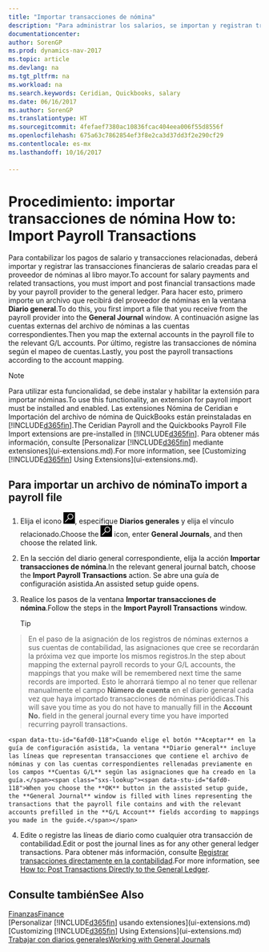 ```yaml
---
title: "Importar transacciones de nómina"
description: "Para administrar los salarios, se importan y registran transacciones financieras desde el proveedor de nóminas a la contabilidad, mediante una extensión de nóminas como Ceridian o Quickbooks."
documentationcenter: 
author: SorenGP
ms.prod: dynamics-nav-2017
ms.topic: article
ms.devlang: na
ms.tgt_pltfrm: na
ms.workload: na
ms.search.keywords: Ceridian, Quickbooks, salary
ms.date: 06/16/2017
ms.author: SorenGP
ms.translationtype: HT
ms.sourcegitcommit: 4fefaef7380ac10836fcac404eea006f55d8556f
ms.openlocfilehash: 675a63c7862854ef3f8e2ca3d37dd3f2e290cf29
ms.contentlocale: es-mx
ms.lasthandoff: 10/16/2017

---
```

# <a name="how-to-import-payroll-transactions"></a><span data-ttu-id="6afd0-103">Procedimiento: importar transacciones de nómina </span><span class="sxs-lookup"><span data-stu-id="6afd0-103">How to: Import Payroll Transactions</span></span>
<span data-ttu-id="6afd0-104">Para contabilizar los pagos de salario y transacciones relacionadas, deberá importar y registrar las transacciones financieras de salario creadas para el proveedor de nóminas al libro mayor.</span><span class="sxs-lookup"><span data-stu-id="6afd0-104">To account for salary payments and related transactions, you must import and post financial transactions made by your payroll provider to the general ledger.</span></span> <span data-ttu-id="6afd0-105">Para hacer esto, primero importe un archivo que recibirá del proveedor de nóminas en la ventana **Diario general**.</span><span class="sxs-lookup"><span data-stu-id="6afd0-105">To do this, you first import a file that you receive from the payroll provider into the **General Journal** window.</span></span> <span data-ttu-id="6afd0-106">A continuación asigne las cuentas externas del archivo de nóminas a las cuentas correspondientes.</span><span class="sxs-lookup"><span data-stu-id="6afd0-106">Then you map the external accounts in the payroll file to the relevant G/L accounts.</span></span> <span data-ttu-id="6afd0-107">Por último, registre las transacciones de nómina según el mapeo de cuentas.</span><span class="sxs-lookup"><span data-stu-id="6afd0-107">Lastly, you post the payroll transactions according to the account mapping.</span></span>

> [!NOTE]  
>   <span data-ttu-id="6afd0-108">Para utilizar esta funcionalidad, se debe instalar y habilitar la extensión para importar nóminas.</span><span class="sxs-lookup"><span data-stu-id="6afd0-108">To use this functionality, an extension for payroll import must be installed and enabled.</span></span> <span data-ttu-id="6afd0-109">Las extensiones Nómina de Ceridian e Importación del archivo de nómina de QuickBooks están preinstaladas en [!INCLUDE[d365fin](includes/d365fin_md.md)].</span><span class="sxs-lookup"><span data-stu-id="6afd0-109">The Ceridian Payroll and the Quickbooks Payroll File Import extensions are pre-installed in [!INCLUDE[d365fin](includes/d365fin_md.md)].</span></span> <span data-ttu-id="6afd0-110">Para obtener más información, consulte [Personalizar [!INCLUDE[d365fin](includes/d365fin_md.md)] mediante extensiones](ui-extensions.md).</span><span class="sxs-lookup"><span data-stu-id="6afd0-110">For more information, see [Customizing [!INCLUDE[d365fin](includes/d365fin_md.md)] Using Extensions](ui-extensions.md).</span></span>

## <a name="to-import-a-payroll-file"></a><span data-ttu-id="6afd0-111">Para importar un archivo de nómina</span><span class="sxs-lookup"><span data-stu-id="6afd0-111">To import a payroll file</span></span>
1. <span data-ttu-id="6afd0-112">Elija el icono ![Buscar página o informe](media/ui-search/search_small.png "icono Buscar página o informe"), especifique **Diarios generales** y elija el vínculo relacionado.</span><span class="sxs-lookup"><span data-stu-id="6afd0-112">Choose the ![Search for Page or Report](media/ui-search/search_small.png "Search for Page or Report icon") icon, enter **General Journals**, and then choose the related link.</span></span>
2. <span data-ttu-id="6afd0-113">En la sección del diario general correspondiente, elija la acción **Importar transacciones de nómina**.</span><span class="sxs-lookup"><span data-stu-id="6afd0-113">In the relevant general journal batch, choose the **Import Payroll Transactions** action.</span></span> <span data-ttu-id="6afd0-114">Se abre una guía de configuración asistida.</span><span class="sxs-lookup"><span data-stu-id="6afd0-114">An assisted setup guide opens.</span></span>
3. <span data-ttu-id="6afd0-115">Realice los pasos de la ventana **Importar transacciones de nómina**.</span><span class="sxs-lookup"><span data-stu-id="6afd0-115">Follow the steps in the **Import Payroll Transactions** window.</span></span>

    > [!TIP]  
>   <span data-ttu-id="6afd0-116">En el paso de la asignación de los registros de nóminas externos a sus cuentas de contabilidad, las asignaciones que cree se recordarán la próxima vez que importe los mismos registros.</span><span class="sxs-lookup"><span data-stu-id="6afd0-116">In the step about mapping the external payroll records to your G/L accounts, the mappings that you make will be remembered next time the same records are imported.</span></span> <span data-ttu-id="6afd0-117">Esto le ahorrará tiempo al no tener que rellenar manualmente el campo **Número de cuenta** en el diario general cada vez que haya importado transacciones de nóminas periódicas.</span><span class="sxs-lookup"><span data-stu-id="6afd0-117">This will save you time as you do not have to manually fill in the **Account No.** field in the general journal every time you have imported recurring payroll transactions.</span></span>   

    <span data-ttu-id="6afd0-118">Cuando elige el botón **Aceptar** en la guía de configuración asistida, la ventana **Diario general** incluye las líneas que representan transacciones que contiene el archivo de nóminas y con las cuentas correspondientes rellenadas previamente en los campos **Cuentas G/L** según las asignaciones que ha creado en la guía.</span><span class="sxs-lookup"><span data-stu-id="6afd0-118">When you choose the **OK** button in the assisted setup guide, the **General Journal** window is filled with lines representing the transactions that the payroll file contains and with the relevant accounts prefilled in the **G/L Account** fields according to mappings you made in the guide.</span></span>
4. <span data-ttu-id="6afd0-119">Edite o registre las líneas de diario como cualquier otra transacción de contabilidad.</span><span class="sxs-lookup"><span data-stu-id="6afd0-119">Edit or post the journal lines as for any other general ledger transactions.</span></span> <span data-ttu-id="6afd0-120">Para obtener más información, consulte [Registrar transacciones directamente en la contabilidad](finance-how-post-transactions-directly.md).</span><span class="sxs-lookup"><span data-stu-id="6afd0-120">For more information, see [How to: Post Transactions Directly to the General Ledger](finance-how-post-transactions-directly.md).</span></span>   

## <a name="see-also"></a><span data-ttu-id="6afd0-121">Consulte también</span><span class="sxs-lookup"><span data-stu-id="6afd0-121">See Also</span></span>
[<span data-ttu-id="6afd0-122">Finanzas</span><span class="sxs-lookup"><span data-stu-id="6afd0-122">Finance</span></span>](finance.md)  
<span data-ttu-id="6afd0-123">[Personalizar [!INCLUDE[d365fin](includes/d365fin_md.md)] usando extensiones](ui-extensions.md)</span><span class="sxs-lookup"><span data-stu-id="6afd0-123">[Customizing [!INCLUDE[d365fin](includes/d365fin_md.md)] Using Extensions](ui-extensions.md)</span></span>  
[<span data-ttu-id="6afd0-124">Trabajar con diarios generales</span><span class="sxs-lookup"><span data-stu-id="6afd0-124">Working with General Journals</span></span>](ui-work-general-journals.md)  

